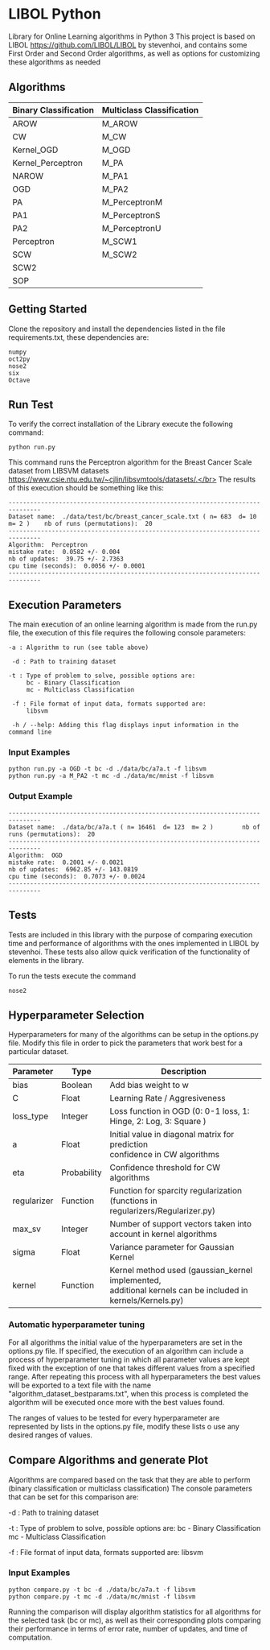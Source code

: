 # LIBOL Python

Library for Online Learning algorithms in Python 3
This project is based on LIBOL https://github.com/LIBOL/LIBOL by stevenhoi,
and contains some First Order and Second Order algorithms, as well as options for 
customizing these algorithms as needed

## Algorithms

Binary Classification  | Multiclass Classification
---------------------- | -------------------------
AROW                   | M_AROW
CW                     | M_CW
Kernel_OGD             | M_OGD
Kernel_Perceptron      | M_PA
NAROW                  | M_PA1
OGD                    | M_PA2
PA                     | M_PerceptronM
PA1                    | M_PerceptronS
PA2                    | M_PerceptronU
Perceptron             | M_SCW1
SCW                    | M_SCW2
SCW2                   | 
SOP                    |


## Getting Started

Clone the repository and install the dependencies listed in the file requirements.txt, these dependencies are:
```
numpy
oct2py
nose2
six
Octave
```

## Run Test

To verify the correct installation of the Library execute the following command:
```
python run.py
```
This command runs the Perceptron algorithm for the Breast Cancer Scale dataset from LIBSVM datasets https://www.csie.ntu.edu.tw/~cjlin/libsvmtools/datasets/.</br>
The results of this execution should be something like this:

```
-------------------------------------------------------------------------------
Dataset name:  ./data/test/bc/breast_cancer_scale.txt ( n= 683  d= 10  m= 2 )    nb of runs (permutations):  20
-------------------------------------------------------------------------------
Algorithm:  Perceptron
mistake rate:  0.0582 +/- 0.004
nb of updates:  39.75 +/- 2.7363
cpu time (seconds):  0.0056 +/- 0.0001
-------------------------------------------------------------------------------
```

## Execution Parameters

The main execution of an online learning algorithm is made from the run.py file,
the execution of this file requires the following console parameters:

```
-a : Algorithm to run (see table above)

 -d : Path to training dataset

-t : Type of problem to solve, possible options are:
     bc - Binary Classification
     mc - Multiclass Classification
 
 -f : File format of input data, formats supported are:
     libsvm

 -h / --help: Adding this flag displays input information in the command line

```
### Input Examples

```
python run.py -a OGD -t bc -d ./data/bc/a7a.t -f libsvm
python run.py -a M_PA2 -t mc -d ./data/mc/mnist -f libsvm

```
### Output Example
```
-------------------------------------------------------------------------------
Dataset name:  ./data/bc/a7a.t ( n= 16461  d= 123  m= 2 )        nb of runs (permutations):  20
-------------------------------------------------------------------------------
Algorithm:  OGD
mistake rate:  0.2001 +/- 0.0021
nb of updates:  6962.85 +/- 143.0819
cpu time (seconds):  0.7073 +/- 0.0024
-------------------------------------------------------------------------------
```
## Tests

Tests are included in this library with the purpose of comparing execution time and performance of algorithms with the ones implemented in LIBOL by stevenhoi.
These tests also allow quick verification of the functionality of elements in the library.

To run the tests execute the command
```
nose2
```

## Hyperparameter Selection

Hyperparameters for many of the algorithms can be setup in the options.py file.
Modify this file in order to pick the parameters that work best for a particular dataset.

Parameter   | Type        |                 Description
------------|-------------|------------------------------------------------------------
bias        | Boolean     | Add bias weight to w
C           | Float       | Learning Rate / Aggresiveness
loss_type   | Integer     | Loss function in OGD (0: 0-1 loss, 1: Hinge, 2: Log, 3: Square )
a           | Float       | Initial value in diagonal matrix for prediction <br> confidence in CW algorithms
eta         | Probability | Confidence threshold for CW algorithms
regularizer | Function    | Function for sparcity regularization (functions in regularizers/Regularizer.py)
max_sv      | Integer     | Number of support vectors taken into account in kernel algorithms
sigma       | Float       | Variance parameter for Gaussian Kernel
kernel      | Function    | Kernel method used (gaussian_kernel implemented, <br> additional kernels can be included in kernels/Kernels.py) 

### Automatic hyperparameter tuning

For all algorithms the initial value of the hyperparameters are set in the options.py file.
If specified, the execution of an algorithm can include a process of hyperparameter tuning in which all parameter values are kept fixed with the exception of one that takes different values from a specified range. After repeating this process with all hyperparameters the best values will be exported to a text file with the name "algorithm_dataset_bestparams.txt", when this process is completed the algorithm will be executed once more with the best values found.

The ranges of values to be tested for every hyperparameter are represented by lists in the options.py file, modify these lists o use any desired ranges of values.

## Compare Algorithms and generate Plot

Algorithms are compared based on the task that they are able to perform (binary classification or multiclass classification)
The console parameters that can be set for this comparison are:

 -d : Path to training dataset

-t : Type of problem to solve, possible options are:
     bc - Binary Classification
     mc - Multiclass Classification
 
 -f : File format of input data, formats supported are:
     libsvm

### Input Examples
```
python compare.py -t bc -d ./data/bc/a7a.t -f libsvm
python compare.py -t mc -d ./data/mc/mnist -f libsvm
```
Running the comparison will display algorithm statistics for all algorithms for the selected task (bc or mc), as well as their corresponding plots comparing their performance in terms of error rate, number of updates, and time of computation.

